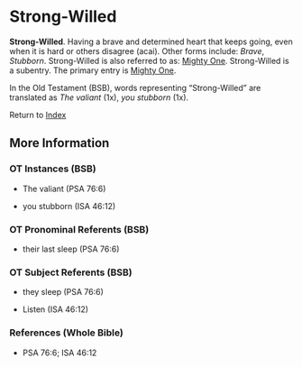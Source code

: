 # Strong-Willed
**Strong-Willed**. 
Having a brave and determined heart that keeps going, even when it is hard or others disagree (acai). 
Other forms include: 
*Brave*, *Stubborn*. 
Strong-Willed is also referred to as: 
[Mighty One](MightyOne.md). 
Strong-Willed is a subentry. The primary entry is 
[Mighty One](MightyOne.md). 


In the Old Testament (BSB), words representing “Strong-Willed” are translated as 
*The valiant* (1x), *you stubborn* (1x). 




Return to [Index](00-Index.md)

## More Information

### OT Instances (BSB)

* The valiant (PSA 76:6)

* you stubborn (ISA 46:12)



### OT Pronominal Referents (BSB)

* their last sleep (PSA 76:6)



### OT Subject Referents (BSB)

* they sleep (PSA 76:6)

* Listen (ISA 46:12)



### References (Whole Bible)

* PSA 76:6; ISA 46:12



